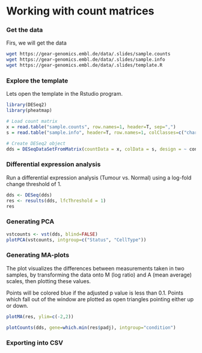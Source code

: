 # Working with count matrices 

### Get the data
Firs, we will get the data

```bash
wget https://gear-genomics.embl.de/data/.slides/sample.counts
wget https://gear-genomics.embl.de/data/.slides/sample.info
wget https://gear-genomics.embl.de/data/.slides/template.R

```

### Explore the template
Lets open the template in the Rstudio program.

```R
library(DESeq2)
library(pheatmap)

# Load count matrix
x = read.table("sample.counts", row.names=1, header=T, sep=",")
s = read.table("sample.info", header=T, row.names=1, colClasses=c("character", "factor"))

# Create DESeq2 object
dds = DESeqDataSetFromMatrix(countData = x, colData = s, design = ~ condition)
```

### Differential expression analysis
Run a differential expression analysis (Tumour vs. Normal) using a log-fold change threshold of 1.

```R
dds <- DESeq(dds)
res <- results(dds, lfcThreshold = 1)
res
```

### Generating PCA

```R
vstcounts <- vst(dds, blind=FALSE)
plotPCA(vstcounts, intgroup=c("Status", "CellType"))
```

### Generating MA-plots
The plot visualizes the differences between measurements taken in two samples, by transforming the data onto M (log ratio) and A (mean average) scales, then plotting these values.

Points will be colored blue if the adjusted p value is less than 0.1. Points which fall out of the window are plotted as open triangles pointing either up or down.
```R
plotMA(res, ylim=c(-2,2))
```
```R
plotCounts(dds, gene=which.min(res$padj), intgroup="condition")
```

### Exporting into CSV

